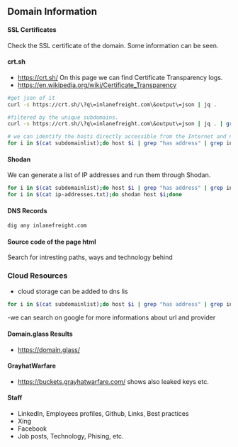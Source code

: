 ## Domain Information

#### SSL Certificates
Check the SSL certificate of the domain.
Some information can be seen.

#### crt.sh
- https://crt.sh/
On this page we can find Certificate Transparency logs.
- https://en.wikipedia.org/wiki/Certificate_Transparency
```sh
#get json of it
curl -s https://crt.sh/\?q\=inlanefreight.com\&output\=json | jq . 

#filtered by the unique subdomains.
curl -s https://crt.sh/\?q\=inlanefreight.com\&output\=json | jq . | grep name | cut -d":" -f2 | grep -v "CN=" | cut -d'"' -f2 | awk '{gsub(/\\n/,"\n");}1;' | sort -u

# we can identify the hosts directly accessible from the Internet and not hosted by third-party providers
for i in $(cat subdomainlist);do host $i | grep "has address" | grep inlanefreight.com | cut -d" " -f1,4;done
```

#### Shodan
We can generate a list of IP addresses and run them through Shodan.
```sh
for i in $(cat subdomainlist);do host $i | grep "has address" | grep inlanefreight.com | cut -d" " -f4 >> ip-addresses.txt;done
for i in $(cat ip-addresses.txt);do shodan host $i;done
```

#### DNS Records
```sh
dig any inlanefreight.com
```
#### Source code of the page html
Search  for intresting paths, ways and technology behind

### Cloud Resources
- cloud storage can be added to dns lis
```sh
for i in $(cat subdomainlist);do host $i | grep "has address" | grep inlanefreight.com | cut -d" " -f1,4;done
```
-we can search on google for more informations about url and provider

#### Domain.glass Results
- https://domain.glass/

#### GrayhatWarfare
- https://buckets.grayhatwarfare.com/
shows also leaked keys etc.

#### Staff
- LinkedIn, Employees profiles, Github, Links, Best practices
- Xing
- Facebook 
- Job posts, Technology, Phising, etc.